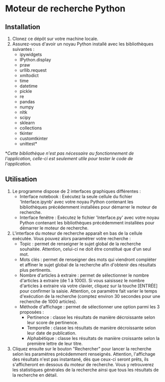 # Moteur de recherche Python

## Installation

1. Clonez ce dépôt sur votre machine locale.
2. Assurez-vous d'avoir un noyau Python installé avec les bibliothèques suivantes :
    - ipywidgets
    - IPython.display
    - praw
    - urllib.request
    - xmltodict
    - time
    - datetime
    - pickle
    - re
    - pandas
    - numpy
    - nltk
    - scipy
    - sklearn
    - collections
    - tkinter
    - customtkinter
    - unittest*

**Cette bibliothèque n'est pas nécessaire au fonctionnement de l'application, celle-ci est seulement utile pour tester le code de l'application.*

## Utilisation

1. Le programme dispose de 2 interfaces graphiques différentes :
    - Interface notebook : Exécutez la seule cellule du fichier 'Interface.ipynb' avec votre noyau Python contenant les bibliothèques précédemment installées pour démarrer le moteur de recherche.
    - Interface fenêtre : Exécutez le fichier 'Interface.py' avec votre noyau Python contenant les bibliothèques précédemment installées pour démarrer le moteur de recherche.
2. L'interface du moteur de recherche apparaît en bas de la cellule exécutée. Vous pouvez alors paramétrer votre recherche :
    - Topic : permet de renseigner le sujet global de la recherche souhaitée. Attention, celui-ci ne doit être constitué que d'un seul mot.
    - Mots clés : permet de renseigner des mots qui viendront compléter et affiner le sujet global de la recherche afin d'obtenir des résultats plus pertinents.
    - Nombre d'articles à extraire : permet de sélectionner le nombre d'articles à extraire (de 1 à 1000). Si vous saisissez le nombre d'articles à extraire via votre clavier, cliquez sur la touche [ENTRÉE] pour confirmer la saisie. Attention, ce paramètre fait varier le temps d'exécution de la recherche (comptez environ 30 secondes pour une recherche de 1000 articles).
    - Méthode d'affichage : permet de sélectionner une option parmi les 3 proposées :
        - Pertinence : classe les résultats de manière décroissante selon leur score de pertinence.
        - Temporelle : classe les résultats de manière décroissante selon leur date de publication.
        - Alphabétique : classe les résultats de manière croissante selon la première lettre de leur titre.
3. Cliquez ensuite sur le bouton "Rechercher" pour lancer la recherche selon les paramètres précédemment renseignés. Attention, l'affichage des résultats n'est pas instantané, dès que ceux-ci seront prêts, ils s'afficheront en dessous du moteur de recherche. Vous y retrouverez les statistiques générales de la recherche ainsi que tous les résultats de la recherche en détail.